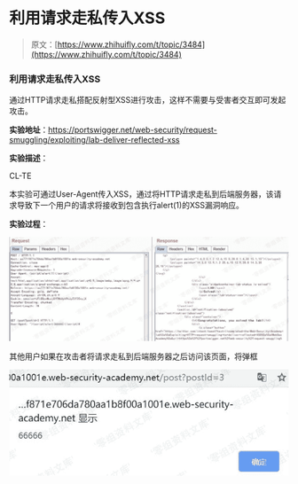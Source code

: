 # 利用请求走私传入XSS

> 原文：[https://www.zhihuifly.com/t/topic/3484](https://www.zhihuifly.com/t/topic/3484)

### 利用请求走私传入XSS

通过HTTP请求走私搭配反射型XSS进行攻击，这样不需要与受害者交互即可发起攻击。

**实验地址**：https://portswigger.net/web-security/request-smuggling/exploiting/lab-deliver-reflected-xss

**实验描述**：

CL-TE

本实验可通过User-Agent传入XSS，通过将HTTP请求走私到后端服务器，该请求导致下一个用户的请求将接收到包含执行alert(1)的XSS漏洞响应。

**实验过程**：

![image](img/bf13aa13dc9c657aca36db3f75481e6f.png)

其他用户如果在攻击者将请求走私到后端服务器之后访问该页面，将弹框

![image](img/dec3bf09b3e317a67d9e9305ba930c7b.png)